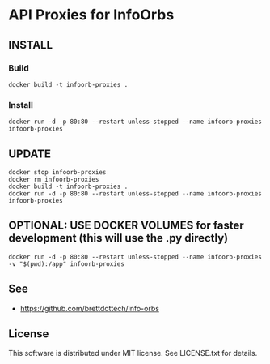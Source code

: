 # API Proxies for InfoOrbs

## INSTALL

### Build

```
docker build -t infoorb-proxies .
```

### Install

```
docker run -d -p 80:80 --restart unless-stopped --name infoorb-proxies infoorb-proxies
```

## UPDATE

```
docker stop infoorb-proxies
docker rm infoorb-proxies
docker build -t infoorb-proxies .
docker run -d -p 80:80 --restart unless-stopped --name infoorb-proxies infoorb-proxies
```

## OPTIONAL: USE DOCKER VOLUMES for faster development (this will use the .py directly)

```
docker run -d -p 80:80 --restart unless-stopped --name infoorb-proxies -v "$(pwd):/app" infoorb-proxies
```

## See

- https://github.com/brettdottech/info-orbs

## License

This software is distributed under MIT license. See LICENSE.txt for details.
